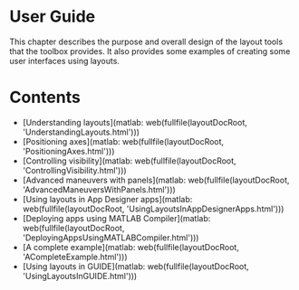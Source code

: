 
# **User Guide**

This chapter describes the purpose and overall design of the layout tools that the toolbox provides. It also provides some examples of creating some user interfaces using layouts.

# Contents
-  [Understanding layouts](matlab: web(fullfile(layoutDocRoot, 'UnderstandingLayouts.html'))) 
-  [Positioning axes](matlab: web(fullfile(layoutDocRoot, 'PositioningAxes.html'))) 
-  [Controlling visibility](matlab: web(fullfile(layoutDocRoot, 'ControllingVisibility.html'))) 
-  [Advanced maneuvers with panels](matlab: web(fullfile(layoutDocRoot, 'AdvancedManeuversWithPanels.html'))) 
-  [Using layouts in App Designer apps](matlab: web(fullfile(layoutDocRoot, 'UsingLayoutsInAppDesignerApps.html'))) 
-  [Deploying apps using MATLAB Compiler](matlab: web(fullfile(layoutDocRoot, 'DeployingAppsUsingMATLABCompiler.html'))) 
-  [A complete example](matlab: web(fullfile(layoutDocRoot, 'ACompleteExample.html'))) 
-  [Using layouts in GUIDE](matlab: web(fullfile(layoutDocRoot, 'UsingLayoutsInGUIDE.html'))) 
